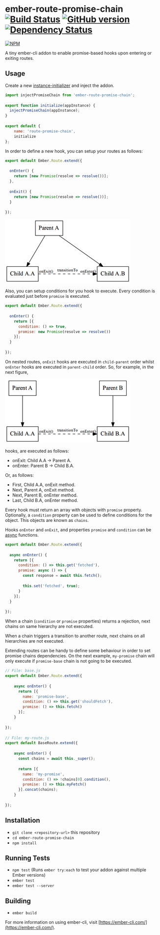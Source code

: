 # ember-route-promise-chain [![Build Status](https://travis-ci.org/BBVAEngineering/ember-route-promise-chain.svg?branch=master)](https://travis-ci.org/BBVAEngineering/ember-route-promise-chain) [![GitHub version](https://badge.fury.io/gh/BBVAEngineering%2Fember-route-promise-chain.svg)](https://badge.fury.io/gh/BBVAEngineering%2Fember-route-promise-chain) [![Dependency Status](https://david-dm.org/BBVAEngineering/ember-route-promise-chain.svg)](https://david-dm.org/BBVAEngineering/ember-route-promise-chain)

[![NPM](https://nodei.co/npm/ember-route-promise-chain.png?downloads=true&downloadRank=true)](https://nodei.co/npm/ember-route-promise-chain/)

A tiny ember-cli addon to enable promise-based hooks upon entering or exiting routes.

## Usage

Create a new [instance-initializer](https://guides.emberjs.com/v2.14.0/applications/initializers/) and inject the addon.

```javascript
import injectPromiseChain from 'ember-route-promise-chain';

export function initialize(appInstance) {
  injectPromiseChain(appInstance);
}

export default {
	name: 'route-promise-chain',
	initialize
};
```

In order to define a new hook, you can setup your routes as follows:

```javascript
export default Ember.Route.extend({

  onEnter() {
    return [new Promise(resolve => resolve())];
  },

  onExit() {
    return [new Promise(resolve => resolve())];
  }

});
```

![Example 1](dots/example_1.png)

Also, you can setup conditions for you hook to execute. Every condition is evaluated just before `promise` is executed.

```javascript
export default Ember.Route.extend({

  onEnter() {
    return [{
      condition: () => true,
      promise: new Promise(resolve => resolve())
    }];
  }

});
```

On nested routes, `onExit` hooks are executed in `child-parent` order whilst `onEnter` hooks are executed in `parent-child` order. So, for example, in the next figure,

![Example 2](dots/example_2.png)

hooks, are executed as follows:

* onExit: Child A.A -> Parent A.
* onEnter: Parent B -> Child B.A.

Or, as follows:

* First, Child A.A, onExit method.
* Next, Parent A, onExit method.
* Next, Parent B, onEnter method.
* Last, Child B.A, onEnter method.

Every hook must return an array with objects with `promise` property. Optionally, a `condition` property can be used to define conditions for the object. This objects are known as `chains`.

Hooks `onEnter` and `onExit`, and properties `promise` and `condition` can be [async](https://developer.mozilla.org/en-US/docs/Web/JavaScript/Reference/Statements/async_function) functions.

```javascript
export default Ember.Route.extend({

  async onEnter() {
    return [{
      condition: () => this.get('fetched'),
      promise: async () => {
        const response = await this.fetch();

        this.set('fetched', true);
      }
    }];
  }

});
```

When a chain (`condition` or `promise` properties) returns a rejection, next chains on same hierarchy are not executed.

When a chain triggers a transition to another route, next chains on all hierarchies are not executed.

Extending routes can be handy to define some behaviour in order to set promise chains dependencies. On the next example, `my-promise` chain will only execute if `promise-base` chain is not going to be executed.

```javascript
// File: base.js
export default Ember.Route.extend({

    async onEnter() {
      return [{
        name: 'promise-base',
        condition: () => this.get('shouldFetch'),
        promise: () => this.fetch()
      }];
    }

});

// File: my-route.js
export default BaseRoute.extend({

    async onEnter() {
      const chains = await this._super();

      return [{
        name: 'my-promise',
        condition: () => !chains[0].condition(),
        promise: () => this.myFetch()
      }].concat(chains);
    }

});
```

## Installation

* `git clone <repository-url>` this repository
* `cd ember-route-promise-chain`
* `npm install`

## Running Tests

* `npm test` (Runs `ember try:each` to test your addon against multiple Ember versions)
* `ember test`
* `ember test --server`

## Building

* `ember build`

For more information on using ember-cli, visit [https://ember-cli.com/](https://ember-cli.com/).
